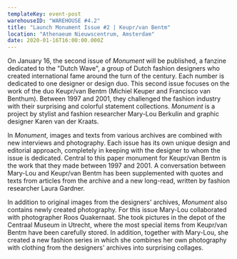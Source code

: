 ```yaml
---
templateKey: event-post
warehouseID: "WAREHOUSE #4.2"
title: "Launch Monument Issue #2 | Keupr/van Bentm"
location: "Athenaeum Nieuwscentrum, Amsterdam"
date: 2020-01-16T16:00:00.000Z
---
```


On January 16, the second issue of _Monument_ will be published, a fanzine dedicated to the "Dutch Wave", a group of Dutch fashion designers who created international fame around the turn of the century. Each number is dedicated to one designer or design duo. This second issue focuses on the work of the duo Keupr/van Bentm (Michiel Keuper and Francisco van Benthum). Between 1997 and 2001, they challenged the fashion industry with their surprising and colorful statement collections. _Monument_ is a project by stylist and fashion researcher Mary-Lou Berkulin and graphic designer Karen van der Kraats.

In _Monument_, images and texts from various archives are combined with new interviews and photography. Each issue has its own unique design and editorial approach, completely in keeping with the designer to whom the issue is dedicated. Central to this paper monument for Keupr/van Bentm is the work that they made between 1997 and 2001. A conversation between Mary-Lou and Keupr/van Bentm has been supplemented with quotes and texts from articles from the archive and a new long-read, written by fashion researcher Laura Gardner.

In addition to original images from the designers' archives, _Monument_ also contains newly created photography. For this issue Mary-Lou collaborated with photographer Roos Quakernaat. She took pictures in the depot of the Centraal Museum in Utrecht, where the most special items from Keupr/van Bentm have been carefully stored. In addition, together with Mary-Lou, she created a new fashion series in which she combines her own photography with clothing from the designers' archives into surprising collages.
